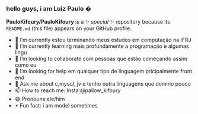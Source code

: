 ### hello guys, i am Luiz Paulo �

**PauloKifoury/PauloKifoury** is a ✨ _special_ ✨ repository because its `README.md` (this file) appears on your GitHub profile.

- 🔭 I’m currently  estou  terminando meus estudos  em computação na IFRJ
- 🌱 I’m currently learning  mais profundamente a programação e algumas lingu
- 👯 I’m looking to collaborate  com pessoas que estão começando assim como eu
- 🤔 I’m looking for help em qualquer tipo de  linguagem pricipalmente front end
- 💬 Ask me about  c,mysql,  jv e tenho outra linguagens que domino pouco
- 📫 How to reach me: Insta:@pallow_kifoury
- 😄 Pronouns:ele/him
- ⚡ Fun fact: i am model  sometimes

